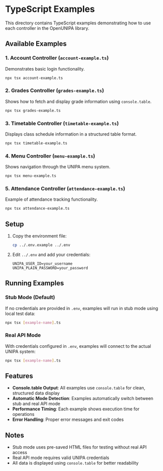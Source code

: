 # TypeScript Examples

This directory contains TypeScript examples demonstrating how to use each controller in the OpenUNIPA library.

## Available Examples

### 1. Account Controller (`account-example.ts`)
Demonstrates basic login functionality.
```bash
npx tsx account-example.ts
```

### 2. Grades Controller (`grades-example.ts`)
Shows how to fetch and display grade information using `console.table`.
```bash
npx tsx grades-example.ts
```

### 3. Timetable Controller (`timetable-example.ts`)
Displays class schedule information in a structured table format.
```bash
npx tsx timetable-example.ts
```

### 4. Menu Controller (`menu-example.ts`)
Shows navigation through the UNIPA menu system.
```bash
npx tsx menu-example.ts
```

### 5. Attendance Controller (`attendance-example.ts`)
Example of attendance tracking functionality.
```bash
npx tsx attendance-example.ts
```

## Setup

1. Copy the environment file:
   ```bash
   cp ../.env.example ../.env
   ```

2. Edit `../.env` and add your credentials:
   ```
   UNIPA_USER_ID=your_username
   UNIPA_PLAIN_PASSWORD=your_password
   ```

## Running Examples

### Stub Mode (Default)
If no credentials are provided in `.env`, examples will run in stub mode using local test data:
```bash
npx tsx [example-name].ts
```

### Real API Mode
With credentials configured in `.env`, examples will connect to the actual UNIPA system:
```bash
npx tsx [example-name].ts
```

## Features

- **Console.table Output**: All examples use `console.table` for clean, structured data display
- **Automatic Mode Detection**: Examples automatically switch between stub and real API mode
- **Performance Timing**: Each example shows execution time for operations
- **Error Handling**: Proper error messages and exit codes

## Notes

- Stub mode uses pre-saved HTML files for testing without real API access
- Real API mode requires valid UNIPA credentials
- All data is displayed using `console.table` for better readability
